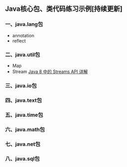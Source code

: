 ## Java核心包、类代码练习示例[持续更新]

### 一、java.lang包
- annotation
- reflect
### 二、java.util包
- Map
- Stream
[Java 8 中的 Streams API 详解](https://www.ibm.com/developerworks/cn/java/j-lo-java8streamapi/)
### 三、java.io包

### 四、java.text包

### 五、java.time包

### 六、java.math包

### 七、java.net包

### 八、java.sql包
